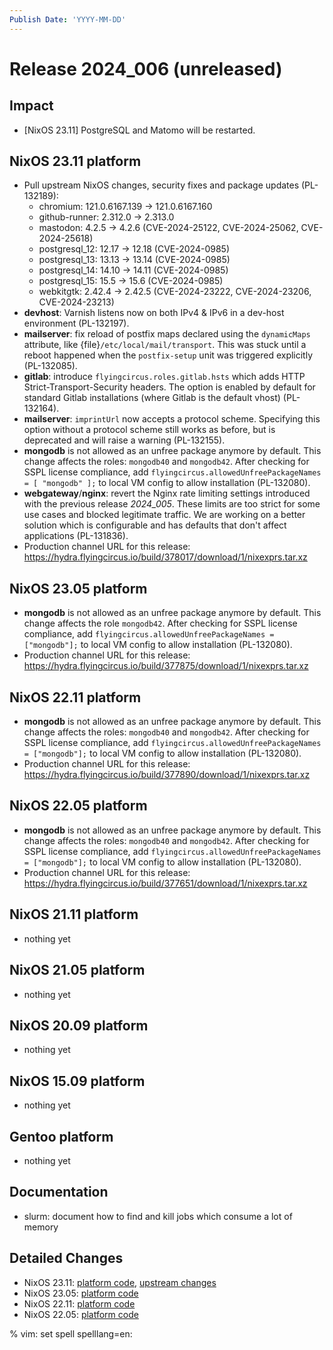 ```yaml
---
Publish Date: 'YYYY-MM-DD'
---
```


# Release 2024_006 (unreleased)

## Impact

- \[NixOS 23.11\] PostgreSQL and Matomo will be restarted.

## NixOS 23.11 platform

- Pull upstream NixOS changes, security fixes and package updates (PL-132189):
  - chromium: 121.0.6167.139 -> 121.0.6167.160
  - github-runner: 2.312.0 -> 2.313.0
  - mastodon: 4.2.5 -> 4.2.6 (CVE-2024-25122, CVE-2024-25062, CVE-2024-25618)
  - postgresql_12: 12.17 -> 12.18 (CVE-2024-0985)
  - postgresql_13: 13.13 -> 13.14 (CVE-2024-0985)
  - postgresql_14: 14.10 -> 14.11 (CVE-2024-0985)
  - postgresql_15: 15.5 -> 15.6 (CVE-2024-0985)
  - webkitgtk: 2.42.4 → 2.42.5 (CVE-2024-23222, CVE-2024-23206, CVE-2024-23213)
- **devhost**: Varnish listens now on both IPv4 & IPv6 in a dev-host environment (PL-132197).
- **mailserver**: fix reload of postfix maps declared using the `dynamicMaps`
  attribute, like {file}`/etc/local/mail/transport`. This was stuck until
  a reboot happened when the `postfix-setup` unit was triggered
  explicitly (PL-132085).
- **gitlab**: introduce `flyingcircus.roles.gitlab.hsts` which adds HTTP
  Strict-Transport-Security headers. The option is enabled by default for
  standard Gitlab installations (where Gitlab is the default vhost) (PL-132164).
- **mailserver**: `imprintUrl` now accepts a protocol scheme. Specifying this
  option without a protocol scheme still works as before, but is deprecated
  and will raise a warning (PL-132155).
- **mongodb** is not allowed as an unfree package anymore by default. This
  change affects the roles: `mongodb40` and `mongodb42`. After checking for
  SSPL license compliance, add `flyingcircus.allowedUnfreePackageNames =
  [ "mongodb" ];` to local VM config to allow installation (PL-132080).
- **webgateway**/**nginx**: revert the Nginx rate limiting settings introduced
  with the previous release *2024_005*. These limits are too strict for
  some use cases and blocked legitimate traffic. We are working on a better
  solution which is configurable and has defaults that don't affect
  applications (PL-131836).
- Production channel URL for this release: https://hydra.flyingcircus.io/build/378017/download/1/nixexprs.tar.xz

## NixOS 23.05 platform

- **mongodb** is not allowed as an unfree package anymore by default. This
  change affects the role `mongodb42`. After checking for
  SSPL license compliance, add `flyingcircus.allowedUnfreePackageNames =
  ["mongodb"];` to local VM config to allow installation (PL-132080).
- Production channel URL for this release: https://hydra.flyingcircus.io/build/377875/download/1/nixexprs.tar.xz

## NixOS 22.11 platform

- **mongodb** is not allowed as an unfree package anymore by default. This
  change affects the roles: `mongodb40` and `mongodb42`. After checking for
  SSPL license compliance, add `flyingcircus.allowedUnfreePackageNames =
  ["mongodb"];` to local VM config to allow installation (PL-132080).
- Production channel URL for this release: https://hydra.flyingcircus.io/build/377890/download/1/nixexprs.tar.xz

## NixOS 22.05 platform

- **mongodb** is not allowed as an unfree package anymore by default. This
  change affects the roles: `mongodb40` and `mongodb42`. After checking for
  SSPL license compliance, add `flyingcircus.allowedUnfreePackageNames =
  ["mongodb"];` to local VM config to allow installation (PL-132080).
- Production channel URL for this release: https://hydra.flyingcircus.io/build/377651/download/1/nixexprs.tar.xz

## NixOS 21.11 platform

- nothing yet

## NixOS 21.05 platform

- nothing yet

## NixOS 20.09 platform

- nothing yet

## NixOS 15.09 platform

- nothing yet

## Gentoo platform

- nothing yet

## Documentation

- slurm: document how to find and kill jobs which consume a lot of memory

## Detailed Changes

- NixOS 23.11: [platform code](https://github.com/flyingcircusio/fc-nixos/compare/fc/r2024_005/23.11...0f2dbc38cb2a558d049b0e7c72e1bfd9befc63ad),
 [upstream changes](https://github.com/flyingcircusio/nixpkgs/compare/ba2e1304f4d32379d4d884abe679df5ad06fbfa0...6b5bfd4e08375ccb7aadb9e64b9391a89bb856e6)
- NixOS 23.05: [platform code](https://github.com/flyingcircusio/fc-nixos/compare/fc/r2024_005/23.05...257bd4e4b5e1227d10461bbf5d67408027aa3271)
- NixOS 22.11: [platform code](https://github.com/flyingcircusio/fc-nixos/compare/fc/r2024_001/22.11...aa5f8495a2a82b0604f622588514a024ef17dac6)
- NixOS 22.05: [platform code](https://github.com/flyingcircusio/fc-nixos/compare/fc/r2024_002/22.05...323686dfcda923b64a6ed79ccb589c5d179f2877)

% vim: set spell spelllang=en:
